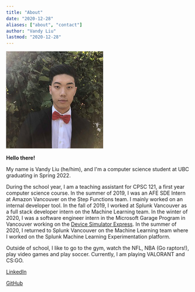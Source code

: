 ```yaml
---
title: "About"
date: "2020-12-28"
aliases: ["about", "contact"]
author: "Vandy Liu"
lastmod: "2020-12-28"
---
```


![Me](author.jpg)

**Hello there!** 

My name is Vandy Liu (he/him), and I'm a computer science student at UBC graduating in Spring 2022.

During the school year, I am a teaching assistant for CPSC 121, a first year computer science course.
In the summer of 2019, I was an AFE SDE Intern at Amazon Vancouver on the Step Functions team. I mainly worked on an internal developer tool.
In the fall of 2019, I worked at Splunk Vancouver as a full stack developer intern on the Machine Learning team. In the winter of 2020, I was a software engineer intern in the Microsoft Garage Program in Vancouver working on the [Device Simulator Express](https://aka.ms/getDSX). In the summer of 2020, I returned to Splunk Vancouver on the Machine Learning team where I worked on the Splunk Machine Learning Experimentation platform.

Outside of school, I like to go to the gym, watch the NFL, NBA (Go raptors!), play video games and play soccer. Currently, I am playing VALORANT and CS:GO.

[LinkedIn](https://www.linkedin.com/in/vandy-liu/)

[GitHub](https://github.com/vandyliu)